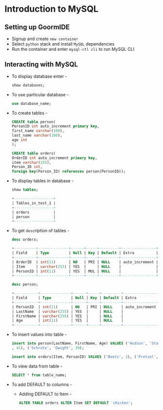 # Introduction to MySQL

## Setting up GoormIDE
* Signup and create `new container`
* Select `python` stack and install `MySQL` dependencies
* Run the container and enter `mysql-ctl cli` to run MySQL CLI

## Interacting with MySQL
* To display database enter -

    ```sql
    show databases;
    ```
* To use particular database -
    ```sql
    use database_name;
    ```
* To create tables -
    ```sql
    CREATE table person(
    PersonID int auto_increment primary key,
    first_name varchar(100),
    last_name varchar(100),
    age int
    );
    ```
    ```sql
    CREATE table orders(
    OrderID int auto_increment primary key,
    item varchar(255),
    Person_ID int,
    foreign key(Person_ID) references person(PersonID));
    ```
* To display tables in database -
    ```sql
    show tables;
    ```
    ```sql
    +------------------+
    | Tables_in_test_1 |
    +------------------+
    | orders           |
    | person           |
    +------------------+
    ```
* To get `desc`ription of tables - 
    ```sql
    desc orders;
    ```
    ```sql
    +----------+--------------+------+-----+---------+----------------+
    | Field    | Type         | Null | Key | Default | Extra          |
    +----------+--------------+------+-----+---------+----------------+
    | OrderID  | int(11)      | NO   | PRI | NULL    | auto_increment |
    | Item     | varchar(255) | YES  |     | NULL    |                |
    | PersonID | int(11)      | YES  | MUL | NULL    |                |
    +----------+--------------+------+-----+---------+----------------+
    ```

    ```sql
    desc person;
    ```
    ```sql
    +-----------+--------------+------+-----+---------+----------------+
    | Field     | Type         | Null | Key | Default | Extra          |
    +-----------+--------------+------+-----+---------+----------------+
    | PersonID  | int(11)      | NO   | PRI | NULL    | auto_increment |
    | LastName  | varchar(255) | YES  |     | NULL    |                |
    | FirstName | varchar(255) | YES  |     | NULL    |                |
    | Age       | int(11)      | YES  |     | NULL    |                |
    +-----------+--------------+------+-----+---------+----------------+
    ```

* To insert values into table -
    ```sql
    insert into person(LastName, FirstName, Age) VALUES ('Hudson', 'Stanley', 45), ('Scott', 'Michael'
    , 41), ('Schrute', 'Dwight', 39);
    ```

    ```sql
    insert into orders(Item, PersonID) VALUES ('Beets', 3), ('Pretzel', 1), ('Magic Kit', 2);
    ```
* To view data from table -
    ```sql
    SELECT * from table_name;
    ```

* To add DEFAULT to columns -
    * Adding DEFAULT to Item -
        ```sql
        ALTER TABLE orders ALTER Item SET DEFAULT 'chicken';
        ```


